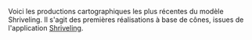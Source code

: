 Voici les productions cartographiques les plus récentes du modèle Shriveling.
Il s'agit des premières réalisations à base de cônes, issues de l'application [Shriveling](https://github.com/theworldisnotflat/shriveling_world).
